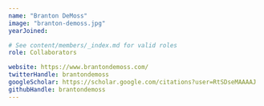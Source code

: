 ```yaml
---
name: "Branton DeMoss"
image: "branton-demoss.jpg"
yearJoined:

# See content/members/_index.md for valid roles
role: Collaborators

website: https://www.brantondemoss.com/
twitterHandle: brantondemoss
googleScholar: https://scholar.google.com/citations?user=RtSDseMAAAAJ
githubHandle: brantondemoss
---
```

